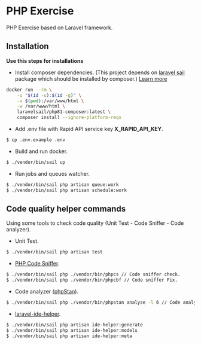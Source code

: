 
# PHP Exercise
PHP Exercise based on Laravel framework.  

## Installation
**Use this steps for installations**

- Install composer dependencies.  (This project depends on [laravel sail](https://laravel.com/docs/9.x/sail) package which should be installed by composer.)
  [Learn more](https://laravel.com/docs/9.x/sail#installing-composer-dependencies-for-existing-projects)

```bash  
docker run --rm \
    -u "$(id -u):$(id -g)" \
    -v $(pwd):/var/www/html \
    -w /var/www/html \
    laravelsail/php81-composer:latest \
    composer install --ignore-platform-reqs
 ```  

- Add .env file with Rapid API service key **X_RAPID_API_KEY**.
```bash  
$ cp .env.example .env
 ```  

- Build and run docker.
```bash  
$ ./vendor/bin/sail up
 ```  

- Run jobs and queues watcher.
 ```bash  
$ ./vendor/bin/sail php artisan queue:work 
$ ./vendor/bin/sail php artisan schedule:work
 ```  

## Code quality helper commands

Using some tools to check code quality (Unit Test - Code Sniffer - Code analyzer).
- Unit Test.

```bash  
$ ./vendor/bin/sail php artisan test
```
- [PHP Code Sniffer](https://github.com/squizlabs/PHP_CodeSniffer).
```bash  
$ ./vendor/bin/sail php ./vendor/bin/phpcs // Code sniffer check.
$ ./vendor/bin/sail php ./vendor/bin/phpcbf // Code sniffer Fix.
```
- Code analyzer ([phpStan](https://phpstan.org/)).
```bash  
$ ./vendor/bin/sail php ./vendor/bin/phpstan analyse -l 6 // Code analyzer.
```

- [laravel-ide-helper](https://github.com/barryvdh/laravel-ide-helper).
```bash  
$ ./vendor/bin/sail php artisan ide-helper:generate
$ ./vendor/bin/sail php artisan ide-helper:models
$ ./vendor/bin/sail php artisan ide-helper:meta
```
